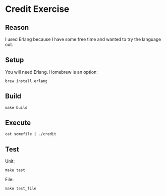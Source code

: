 Credit Exercise
=

Reason
-

I used Erlang because I have some free time and wanted to try the language out.

Setup
-

You will need Erlang. Homebrew is an option:

    brew install erlang

Build
-

    make build

Execute
-

    cat somefile | ./credit

Test
-

Unit:  

    make test  

File:  

    make test_file
